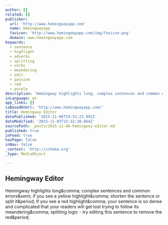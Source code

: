 ```yaml
---
author: []
related: []
publisher:
  url: 'http://www.hemingwayapp.com'
  name: Hemingwayapp
  favicon: 'http://www.hemingwayapp.com/img/favicon.png'
  domain: www.hemingwayapp.com
keywords:
  - sentence
  - highlight
  - adverbs
  - splitting
  - verbs
  - meandering
  - edit
  - passive
  - red
  - purple
description: 'Hemingway highlights long, complex sentences and common errors; if you see a yellow highlight, shorten the sentence or split it. If you see a red highlight, your sentence is so dense and complicated that your readers will get lost trying to follow its meandering, splitting logic - try editing this sentence to remove the red.'
inLanguage: en
app_links: []
isBasedOnUrl: 'http://www.hemingwayapp.com/'
title: Hemingway Editor
datePublished: '2015-11-06T19:52:23.991Z'
dateModified: '2015-11-03T15:32:38.864Z'
sourcePath: _posts/2015-11-06-hemingway-editor.md
published: true
inFeed: true
hasPage: false
inNav: false
_context: 'http://schema.org'
_type: MediaObject

---
```

<article style=""><h1>Hemingway Editor</h1><p>Hemingway highlights long&amp;comma; complex sentences and common errors&amp;semi; if you see a yellow highlight&amp;comma; shorten the sentence or split it&amp;period; If you see a red highlight&amp;comma; your sentence is so dense and complicated that your readers will get lost trying to follow its meandering&amp;comma; splitting logic - try editing this sentence to remove the red&amp;period;</p></article>